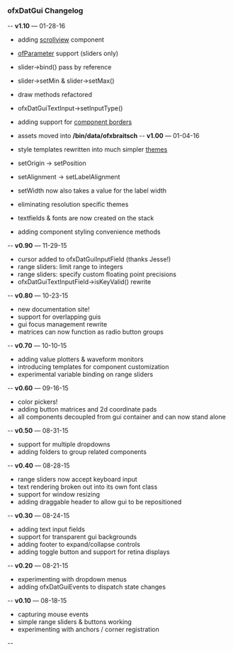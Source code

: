 ### ofxDatGui Changelog

--
**v1.10** –– 01-28-16

* adding [scrollview](http://braitsch.github.io/ofxDatGui/index.html#scrollviews) component
* [ofParameter](http://openframeworks.cc/documentation/types/ofParameter/) support (sliders only)
* slider->bind() pass by reference
* slider->setMin & slider->setMax()
* draw methods refactored
* ofxDatGuiTextInput->setInputType()
* adding support for [component borders](http://braitsch.github.io/ofxDatGui/index.html#api)
* assets moved into **/bin/data/ofxbraitsch**
--
**v1.00** –– 01-04-16

* style templates rewritten into much simpler [themes](http://braitsch.github.io/ofxDatGui/themes.html)
* setOrigin -> setPosition
* setAlignment -> setLabelAlignment
* setWidth now also takes a value for the label width
* eliminating resolution specific themes
* textfields & fonts are now created on the stack
* adding component styling convenience methods

--
**v0.90** –– 11-29-15

* cursor added to ofxDatGuiInputField (thanks Jesse!)
* range sliders: limit range to integers
* range sliders: specify custom floating point precisions
* ofxDatGuiTextInputField->isKeyValid() rewrite

--
**v0.80** –– 10-23-15

* new documentation site!
* support for overlapping guis
* gui focus management rewrite
* matrices can now function as radio button groups

--
**v0.70** –– 10-10-15

* adding value plotters & waveform monitors
* introducing templates for component customization
* experimental variable binding on range sliders

--
**v0.60** –– 09-16-15

* color pickers!
* adding button matrices and 2d coordinate pads
* all components decoupled from gui container and can now stand alone

--
**v0.50** –– 08-31-15

* support for multiple dropdowns
* adding folders to group related components

--
**v0.40** –– 08-28-15

* range sliders now accept keyboard input
* text rendering broken out into its own font class
* support for window resizing
* adding draggable header to allow gui to be repositioned

--
**v0.30** –– 08-24-15

* adding text input fields
* support for transparent gui backgrounds
* adding footer to expand/collapse controls
* adding toggle button and support for retina displays

--
**v0.20** –– 08-21-15

* experimenting with dropdown menus
* adding ofxDatGuiEvents to dispatch state changes

--
**v0.10** –– 08-18-15

* capturing mouse events
* simple range sliders & buttons working 
* experimenting with anchors / corner registration

--